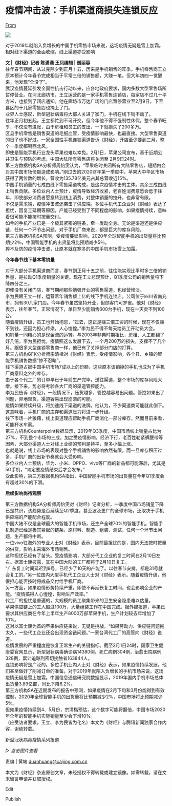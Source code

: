 # 疫情冲击波：手机渠道商损失连锁反应

[From](https://mp.weixin.qq.com/s/VhVEUV1KZ33Gp3f83BJ-zA)  

![](https://res.cloudinary.com/dqvsulqdb/image/upload/v1580995614/mbq24z80lnxjjylguhho.gif)

对于2019年就陷入负增长的中国手机零售市场来说，这场疫情无疑是雪上加霜。相对线下渠道的全面收缩，线上渠道亦受影响

**文 |《财经》记者 陈潇潇 王凤编辑 | 谢丽容**  
往年春节期间，从过完除夕到正月十五，历来是手机销售的旺季。手机零售商王立原本预计今年春节完成相当于平常三倍的销售额，大赚一笔。但大年初四一觉醒来，他发现“全没了”。  
武汉疫情蔓延引发全国性抗击行动以来，应各地政府要求，国内多数大型零售场所暂停营业。在河北廊坊市，王立运营的是一家手机零售连锁店，每家店不过几十平方米，也接到了闭店通知。他在廊坊市万达广场的门店暂停营业至2月9日，下至县区的十几家零售店也掩上了门。  
业界人士感叹，新型冠状病毒将大部人关进了家门，手机在线下销不动了。  
往年正月初五起，王立都忙到不可开交，但今年他不得不强制性休假。整个春节旺季，不仅没有进账，由于房租和员工的支出，一下就损失了200多万。  
区县手机零售是销售渠道的毛细血管，受疫情影响最快，也最直接。大型零售渠道的日子也不好过。一家全国性手机连锁渠道告诉《财经》，开店至少要到三月，整个一季度都喝西北风。  
即使是智能手机行业龙头苹果也难以幸免。2月1日，苹果公司宣布，基于近期公共卫生与预防的考虑，中国大陆所有零售店将关闭至 2月9日24时。  
第三方数据机构SA分析师周怡雯认为，“苹果临时关闭所有大陆零售店，短期内会对其中国市场份额造成影响。”刚过去的2020财年第一季度中，苹果大中华区市场获得了两位数的增长，营收为135.78亿美元占其总营收近15%。  
中国手机销量的七成由线下零售渠道构成，是这次疫情冲击的主体。其余三成由线上销售贡献。多位业内人士预计，疫情导致经济收紧，老百姓消费意愿会低于往年，即使部分消费者愿意转到线上消费，对整体销量的拉升，也非常有限。  
不仅是需求端，疫情冲击波还袭击了供应端。多位手机代工企业对《财经》表达了担忧，因复工延期等原因，产能已经受到了不同程度的影响。如果疫情持续，意味着很可能不能按时按量交付。  
如今的手机产业已是一个极其紧密的链条，牵一发动全身。无论是渠道还是供应链，任何一个环节出问题，对于手机厂商来说，都是巨大的库存风险。  
第三方数据机构SA预测，受疫情蔓延影响，2020年全球智能手机的出货量将比预期少2％，中国智能手机的出货量将比预期减少5％。  
猝不及防的疫情冲击波，让原本就在寒冬的中国手机市场雪上加霜。  

**今年春节线下基本零销量**

对于大部分手机渠道商而言，春节到正月十五之前，往往能实现比平时多三倍的销售量，是拉动Q1季度销量的关键。现在王立悲观预计，Q1季度公司的销售量将下降四分之三。  
即使没有关闭门店，春节期间那些勉强开业的零售渠道，也经营惨淡。  
李为民跟王立一样，运营着年销售额上亿的线下手机连锁店。公司位于四川省南充市，拥有30几家门店。今年春节虽然坚持开业，但顾客门可罗雀。他对《财经》表示，往年春节，正常情况下，单日至少能销售600台手机，现在一天卖不到100台。  
随着疫情升级，员工也开始抱怨，“过去，这正是赚三倍工资的时候，现在不仅赚不到钱，还因为担心传染，人心惶惶。”李为民不得不每天给员工开动员大会。  
和销量一同糟心的是现金流的运转。与2003年非典时期相比，房租、人工都翻了好几倍。李为民担忧，疫情照这么发展下去，一个月200万的损失，支撑不了几个月。跟很多大型连锁零售商一样，他已有了关掉部分门店的打算。  
第三方机构GFK分析师宗清楷对《财经》表示，受疫情影响，各个县、乡镇的智能手机销售数据“惨不忍睹”。  
线下渠道占据中国手机市场7成以上的份额，这些原本该销掉的手机也成为了手机厂商意料之外的库存。  
由于各个代工厂的订单早已于年前生产完毕，送往渠道，整个市场的库存风险大增。接下来，势必将考验各大厂商的渠道管控能力。  
李为民告诉《财经》，一般情况下，压货越多，管控越容易出问题。管控如果出了问题，异地窜货，渠道容易出现崩溃的可能。  
疫情如果持续升级，将加速线下渠道的洗牌。他认为，不少渠道商可能就此倒下。这意味着，手机厂商的库存和渠道压力将进一步升级。  
线下市场一片狼藉，线上渠道理应帮助手机厂商消化一部分库存，然而目前来看，可能杯水车薪。  
第三方机构Counterpoint数据显示，2019年Q3季度，中国市场线上销量占比为27%，不到整个市场的三成。加之受疫情影响，经济下行，老百姓勒紧裤腰带等因素，大部分渠道人士对线上业绩的预判是持平，至多小幅上涨。  
也就是说，线上市场的表现对整个手机销售的影响依然有限。而一旦库存积压过多，手机厂商的出新节奏就会大受影响。  
多位业内人士预估，华为、小米、OPPO、vivo等厂商的新品都可能滞后，尤其是5G手机，“肯定要疫情结束后才会发布。”  
受此影响，第三方数据机构SA指出，中国智能手机市场的出货量在今年Q1季度会有超过30%的下滑。  

**后续影响尚待观察**

第三方数据机构SA分析师周怡雯对《财经》记者分析，一季度中国市场销量下降已是共识，该趋势是否延续至Q2季度，甚至波及更广的全球市场，还取决于手机供应端的产能配合程度。  
中国大陆不仅是全球最大的智能手机市场，还生产全球70%的智能手机。智能手机制造已经是极其紧密的链条，原材料、制造、组装、测试，任何一个环节出问题，生产都将中断。  
一位vivo驻海外的专业人士对《财经》表示，目前最担忧的是，国内无法按时按量的供货，影响未来海外市场销售。  
这种担忧已经有了苗头。受疫情影响，大部分代工企业的复工时间在2月10日左右。据富士康披露，其在中国大陆的工厂都将于2月10日复工。  
“广东复工时间延迟到9号，已经少了10天的产能了。以往春节安排，都是31号就会复工的。”另一位国内大型手机代工企业人士对《财经》表示。随着疫情升级，他很担心能否按时将成品交付给手机厂商。  
另一方面，如果疫情形势持续严重，即使不再延长复工时间，也会影响企业的产能。“疫情搞得人心惶惶，影响生产效率。”  
代工厂的担忧是普遍的，大规模的员工聚集带来的卫生安全隐患难以估量。  
苹果供应链上的工人超过100万，大量组装工作在中国完成。据外媒报道，苹果已要求其供应商在今年上半年生产8000万部苹果手机，生产计划较去年增加了10%。  
这对以富士康为首的苹果供应链来说，无疑是挑战。“如果劳动力、供应链问题拖太久，一些代工企业还会出现资金链问题。”一家台湾代工厂的高管向《财经》说道。  
疫情发展的严重程度是恢复正常生产的关键指标。截至2月1日24时，国家卫生健康委官网显示，新型冠状病毒确诊病14380例，死亡病例304例，治愈出院病例328例，累计追踪到密切接触者163844人。  
连锁影响将是广泛的。多位手机业内人士对《财经》表示，如果疫情持续发展，他们甚至做好了削减订单的准备。对于2019年就陷入负增长的手机市场来说，这场疫情无疑是雪上加霜。中国信息通信研究院数据显示，2019年国内手机市场总体出货量3.89亿部，同比下降6.2%。  
第三方机构SA在近期发布的报告中预测，如果疫情在2月下旬和3月份能得到有效控制，2020年全球智能手机的出货量将比预期减少2%，中国市场将比预期减少5％。  
但如果疫情持续到4、5月份，宗清楷预估，这个数字可能将翻倍，中国市场2020年全年的智能手机实际销量至少会下滑10%。  
（应受访者要求，王立、李为民皆为化名）本文为《财经》与腾讯新闻独家合作内容，谢绝转载。  

 新型冠状病毒疫情系列报道  

_▷ 点击图片查看_  

责编 | 黄端 duanhuang@caijing.com.cn

本文为《财经》杂志原创文章，未经授权不得转载或建立镜像。如需转载，请在文末留言申请并获取授权。

Edit

Publish
